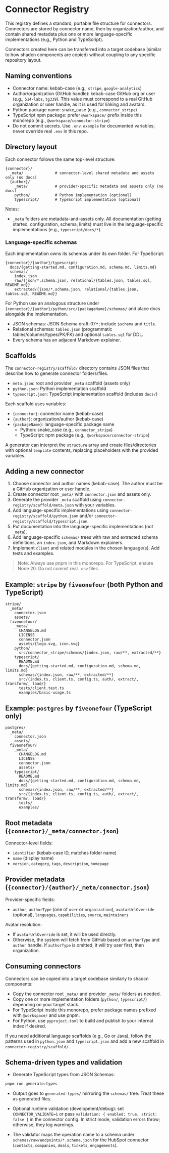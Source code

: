 # Connector Registry

This registry defines a standard, portable file structure for connectors. Connectors are stored by connector name, then by organization/author, and contain shared metadata plus one or more language-specific implementations (e.g., Python and TypeScript).

Connectors created here can be transferred into a target codebase (similar to how shadcn components are copied) without coupling to any specific repository layout.

## Naming conventions

- Connector name: kebab-case (e.g., `stripe`, `google-analytics`)
- Author/organization (GitHub handle): kebab-case GitHub org or user (e.g., `514-labs`, `tg339`). This value must correspond to a real GitHub organization or user handle, as it is used for linking and avatars.
- Python package name: snake_case (e.g., `connector_stripe`)
- TypeScript npm package: prefer `@workspace/` prefix inside this monorepo (e.g., `@workspace/connector-stripe`)
- Do not commit secrets. Use `.env.example` for documented variables; never override real `.env` in this repo.

## Directory layout

Each connector follows the same top-level structure:

```
{connector}/
  _meta/              # connector-level shared metadata and assets only (no docs)
  {author}/
    _meta/            # provider-specific metadata and assets only (no docs)
    python/           # Python implementation (optional)
    typescript/       # TypeScript implementation (optional)
```

Notes:

- `_meta` folders are metadata-and-assets only. All documentation (getting started, configuration, schema, limits) must live in the language-specific implementations (e.g., `typescript/docs/*`).

### Language-specific schemas

Each implementation owns its schemas under its own folder. For TypeScript:

```
{connector}/{author}/typescript/
  docs/{getting-started.md, configuration.md, schema.md, limits.md}
  schemas/
    index.json
    raw/{json/*.schema.json, relational/{tables.json, tables.sql, README.md}}
    extracted/{json/*.schema.json, relational/{tables.json, tables.sql, README.md}}
```

For Python use an analogous structure under `{connector}/{author}/python/src/{packageName}/schemas/` and place docs alongside the implementation.

- JSON schemas: JSON Schema draft-07+; include `$schema` and `title`.
- Relational schemas: `tables.json` (programmatic tables/columns/types/PK/FK) and optional `tables.sql` for DDL.
- Every schema has an adjacent Markdown explainer.

## Scaffolds

The `connector-registry/scaffold/` directory contains JSON files that describe how to generate connector folders/files.

- `meta.json`: root and provider `_meta` scaffold (assets only)
- `python.json`: Python implementation scaffold
- `typescript.json`: TypeScript implementation scaffold (includes `docs/`)

Each scaffold uses variables:

- `{connector}`: connector name (kebab-case)
- `{author}`: organization/author (kebab-case)
- `{packageName}`: language-specific package name
  - Python: snake_case (e.g., `connector_stripe`)
  - TypeScript: npm package (e.g., `@workspace/connector-stripe`)

A generator can interpret the `structure` array and create files/directories with optional `template` contents, replacing placeholders with the provided variables.

## Adding a new connector

1. Choose connector and author names (kebab-case). The author must be a GitHub organization or user handle.
2. Create connector root `_meta/` with `connector.json` and assets only.
3. Generate the provider `_meta` scaffold using `connector-registry/scaffold/meta.json` with your variables.
4. Add language-specific implementations using `connector-registry/scaffold/python.json` and/or `connector-registry/scaffold/typescript.json`.
5. Put documentation into the language-specific implementations (not `_meta`).
6. Add language-specific `schemas/` trees with raw and extracted schema definitions, an `index.json`, and Markdown explainers.
7. Implement `client` and related modules in the chosen language(s). Add tests and examples.

> Note: Always use pnpm in this monorepo. For TypeScript, ensure Node 20. Do not commit real `.env` files.

## Example: `stripe` by `fiveonefour` (both Python and TypeScript)

```
stripe/
  _meta/
    connector.json
    assets/
  fiveonefour/
    _meta/
      CHANGELOG.md
      LICENSE
      connector.json
      assets/{logo.svg, icon.svg}
    python/
      src/connector_stripe/schemas/{index.json, raw/**, extracted/**}
    typescript/
      README.md
      docs/{getting-started.md, configuration.md, schema.md, limits.md}
      schemas/{index.json, raw/**, extracted/**}
      src/{index.ts, client.ts, config.ts, auth/, extract/, transform/, load/}
      tests/client.test.ts
      examples/basic-usage.ts
```

## Example: `postgres` by `fiveonefour` (TypeScript only)

```
postgres/
  _meta/
    connector.json
    assets/
  fiveonefour/
    _meta/
      CHANGELOG.md
      LICENSE
      connector.json
      assets/
    typescript/
      README.md
      docs/{getting-started.md, configuration.md, schema.md, limits.md}
      schemas/{index.json, raw/**, extracted/**}
      src/{index.ts, client.ts, config.ts, auth/, extract/, transform/, load/}
      tests/
      examples/
```

## Root metadata (`{connector}/_meta/connector.json`)

Connector-level fields:

- `identifier` (kebab-case ID, matches folder name)
- `name` (display name)
- `version`, `category`, `tags`, `description`, `homepage`

## Provider metadata (`{connector}/{author}/_meta/connector.json`)

Provider-specific fields:

- `author`, `authorType` (one of `user` or `organization`), `avatarUrlOverride` (optional), `languages`, `capabilities`, `source`, `maintainers`

Avatar resolution:

- If `avatarUrlOverride` is set, it will be used directly.
- Otherwise, the system will fetch from GitHub based on `authorType` and `author` handle. If `authorType` is omitted, it will try user first, then organization.

## Consuming connectors

Connectors can be copied into a target codebase similarly to shadcn components:

- Copy the connector root `_meta/` and provider `_meta/` folders as needed.
- Copy one or more implementation folders (`python/`, `typescript/`) depending on your target stack.
- For TypeScript inside this monorepo, prefer package names prefixed with `@workspace/` and use pnpm.
- For Python, use `pyproject.toml` to build and publish to your internal index if desired.

If you need additional language scaffolds (e.g., Go or Java), follow the patterns used in `python.json` and `typescript.json` and add a new scaffold in `connector-registry/scaffold/`.

## Schema-driven types and validation

- Generate TypeScript types from JSON Schemas:

```bash
pnpm run generate:types
```

- Output goes to `generated-types/` mirroring the `schemas/` tree. Treat these as generated files.

- Optional runtime validation (development/debug): set `CONNECTOR_VALIDATE=1` or pass `validation: { enabled: true, strict: false }` in the connector config. In strict mode, validation errors throw; otherwise, they log warnings.

- The validator maps the operation name to a schema under `schemas/raw/endpoints/*.schema.json` for the HubSpot connector (`contacts`, `companies`, `deals`, `tickets`, `engagements`).

